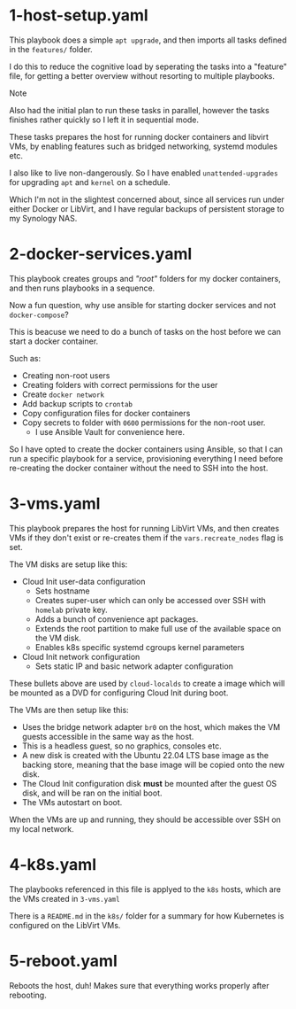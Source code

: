 # 1-host-setup.yaml

This playbook does a simple `apt upgrade`, and then imports all tasks defined in the `features/` folder.

I do this to reduce the cognitive load by seperating the tasks into a "feature" file, for getting a better overview without resorting to multiple playbooks.

> [!NOTE]
> Also had the initial plan to run these tasks in parallel, however the tasks finishes rather quickly so I left it in sequential mode.

These tasks prepares the host for running docker containers and libvirt VMs, by enabling features such as bridged networking, systemd modules etc.

I also like to live non-dangerously. So I have enabled `unattended-upgrades` for upgrading `apt` and `kernel` on a schedule.

Which I'm not in the slightest concerned about, since all services run under either Docker or LibVirt, and I have regular backups of persistent storage to my Synology NAS.

# 2-docker-services.yaml

This playbook creates groups and _"root"_ folders for my docker containers, and then runs playbooks in a sequence.

Now a fun question, why use ansible for starting docker services and not `docker-compose`?

This is beacuse we need to do a bunch of tasks on the host before we can start a docker container.

Such as:

  - Creating non-root users
  - Creating folders with correct permissions for the user
  - Create `docker network`
  - Add backup scripts to `crontab`
  - Copy configuration files for docker containers
  - Copy secrets to folder with `0600` permissions for the non-root user.
    - I use Ansible Vault for convenience here.

So I have opted to create the docker containers using Ansible, so that I can run a specific playbook for a service, provisioning everything I need before re-creating the docker container without the need to SSH into the host.

# 3-vms.yaml

This playbook prepares the host for running LibVirt VMs, and then creates VMs if they don't exist or re-creates them if the `vars.recreate_nodes` flag is set.

The VM disks are setup like this:

  - Cloud Init user-data configuration
    - Sets hostname
    - Creates super-user which can only be accessed over SSH with `homelab` private key.
    - Adds a bunch of convenience apt packages.
    - Extends the root partition to make full use of the available space on the VM disk.
    - Enables k8s specific systemd cgroups kernel parameters
  - Cloud Init network configuration
    - Sets static IP and basic network adapter configuration

These bullets above are used by `cloud-localds` to create a image which will be mounted as a DVD for configuring Cloud Init during boot.

The VMs are then setup like this:

  - Uses the bridge network adapter `br0` on the host, which makes the VM guests accessible in the same way as the host.
  - This is a headless guest, so no graphics, consoles etc.
  - A new disk is created with the Ubuntu 22.04 LTS base image as the backing store, meaning that the base image will be copied onto the new disk.
  - The Cloud Init configuration disk **must** be mounted after the guest OS disk, and will be ran on the initial boot.
  - The VMs autostart on boot.

When the VMs are up and running, they should be accessible over SSH on my local network.

# 4-k8s.yaml

The playbooks referenced in this file is applyed to the `k8s` hosts, which are the VMs created in `3-vms.yaml`

There is a `README.md` in the `k8s/` folder for a summary for how Kubernetes is configured on the LibVirt VMs.

# 5-reboot.yaml

Reboots the host, duh! Makes sure that everything works properly after rebooting. 